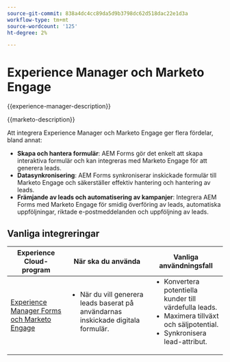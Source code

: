 ```yaml
---
source-git-commit: 838a4dc4cc89da5d9b3798dc62d518dac22e1d3a
workflow-type: tm+mt
source-wordcount: '125'
ht-degree: 2%

---
```



# Experience Manager och Marketo Engage

{{experience-manager-description}}

{{marketo-description}}

Att integrera Experience Manager och Marketo Engage ger flera fördelar, bland annat:

+ **Skapa och hantera formulär**: AEM Forms gör det enkelt att skapa interaktiva formulär och kan integreras med Marketo Engage för att generera leads.
+ **Datasynkronisering**: AEM Forms synkroniserar inskickade formulär till Marketo Engage och säkerställer effektiv hantering och hantering av leads.
+ **Främjande av leads och automatisering av kampanjer**: Integrera AEM Forms med Marketo Engage för smidig överföring av leads, automatiska uppföljningar, riktade e-postmeddelanden och uppföljning av leads.

## Vanliga integreringar

<table>
    <thead>
        <tr>
            <th>Experience Cloud-program</th>
            <th>När ska du använda</th>
            <th>Vanliga användningsfall</th>
        </tr>
    </thead>
    <tbody>
        <tr>
            <td><a href="https://experienceleague.adobe.com/docs/experience-manager-learn/forms/aem-forms-with-marketo/part1.html" target="_blank" rel="noreferrer">Experience Manager Forms och Marketo Engage</a></td>
            <td>
                <ul style="margin-top: 0;">
                    <li>När du vill generera leads baserat på användarnas inskickade digitala formulär.</li>
                </ul>
            </td>
            <td>
                <ul style="margin-top: 0;">
                  <li>Konvertera potentiella kunder till värdefulla leads.</li>                  
                  <li>Maximera tillväxt och säljpotential.</li>
                  <li>Synkronisera lead-attribut.</li>
                </ul>
            </td>
        </tr>        
    </tbody>          
</table>
